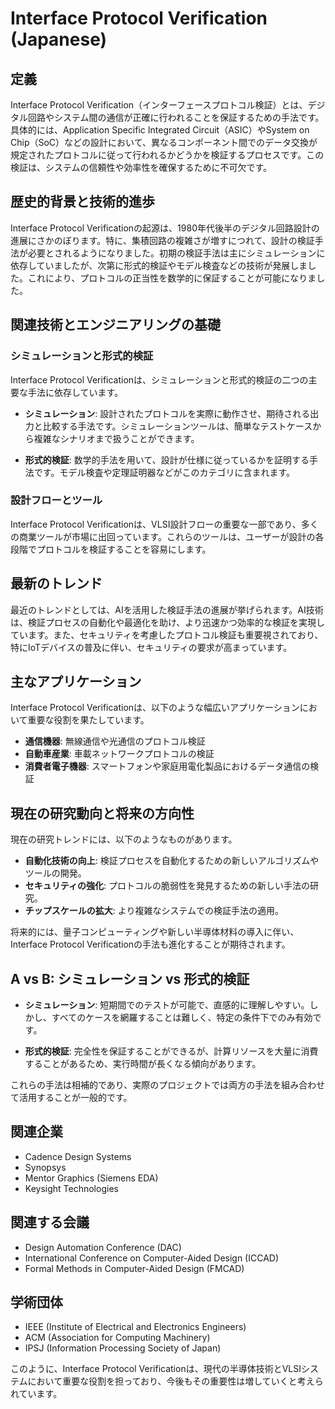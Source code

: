# Interface Protocol Verification (Japanese)

## 定義

Interface Protocol Verification（インターフェースプロトコル検証）とは、デジタル回路やシステム間の通信が正確に行われることを保証するための手法です。具体的には、Application Specific Integrated Circuit（ASIC）やSystem on Chip（SoC）などの設計において、異なるコンポーネント間でのデータ交換が規定されたプロトコルに従って行われるかどうかを検証するプロセスです。この検証は、システムの信頼性や効率性を確保するために不可欠です。

## 歴史的背景と技術的進歩

Interface Protocol Verificationの起源は、1980年代後半のデジタル回路設計の進展にさかのぼります。特に、集積回路の複雑さが増すにつれて、設計の検証手法が必要とされるようになりました。初期の検証手法は主にシミュレーションに依存していましたが、次第に形式的検証やモデル検査などの技術が発展しました。これにより、プロトコルの正当性を数学的に保証することが可能になりました。

## 関連技術とエンジニアリングの基礎

### シミュレーションと形式的検証

Interface Protocol Verificationは、シミュレーションと形式的検証の二つの主要な手法に依存しています。

- **シミュレーション**: 設計されたプロトコルを実際に動作させ、期待される出力と比較する手法です。シミュレーションツールは、簡単なテストケースから複雑なシナリオまで扱うことができます。

- **形式的検証**: 数学的手法を用いて、設計が仕様に従っているかを証明する手法です。モデル検査や定理証明器などがこのカテゴリに含まれます。

### 設計フローとツール

Interface Protocol Verificationは、VLSI設計フローの重要な一部であり、多くの商業ツールが市場に出回っています。これらのツールは、ユーザーが設計の各段階でプロトコルを検証することを容易にします。

## 最新のトレンド

最近のトレンドとしては、AIを活用した検証手法の進展が挙げられます。AI技術は、検証プロセスの自動化や最適化を助け、より迅速かつ効率的な検証を実現しています。また、セキュリティを考慮したプロトコル検証も重要視されており、特にIoTデバイスの普及に伴い、セキュリティの要求が高まっています。

## 主なアプリケーション

Interface Protocol Verificationは、以下のような幅広いアプリケーションにおいて重要な役割を果たしています。

- **通信機器**: 無線通信や光通信のプロトコル検証
- **自動車産業**: 車載ネットワークプロトコルの検証
- **消費者電子機器**: スマートフォンや家庭用電化製品におけるデータ通信の検証

## 現在の研究動向と将来の方向性

現在の研究トレンドには、以下のようなものがあります。

- **自動化技術の向上**: 検証プロセスを自動化するための新しいアルゴリズムやツールの開発。
- **セキュリティの強化**: プロトコルの脆弱性を発見するための新しい手法の研究。
- **チップスケールの拡大**: より複雑なシステムでの検証手法の適用。

将来的には、量子コンピューティングや新しい半導体材料の導入に伴い、Interface Protocol Verificationの手法も進化することが期待されます。

## A vs B: シミュレーション vs 形式的検証

- **シミュレーション**: 短期間でのテストが可能で、直感的に理解しやすい。しかし、すべてのケースを網羅することは難しく、特定の条件下でのみ有効です。

- **形式的検証**: 完全性を保証することができるが、計算リソースを大量に消費することがあるため、実行時間が長くなる傾向があります。

これらの手法は相補的であり、実際のプロジェクトでは両方の手法を組み合わせて活用することが一般的です。

## 関連企業

- Cadence Design Systems
- Synopsys
- Mentor Graphics (Siemens EDA)
- Keysight Technologies

## 関連する会議

- Design Automation Conference (DAC)
- International Conference on Computer-Aided Design (ICCAD)
- Formal Methods in Computer-Aided Design (FMCAD)

## 学術団体

- IEEE (Institute of Electrical and Electronics Engineers)
- ACM (Association for Computing Machinery)
- IPSJ (Information Processing Society of Japan)

このように、Interface Protocol Verificationは、現代の半導体技術とVLSIシステムにおいて重要な役割を担っており、今後もその重要性は増していくと考えられています。